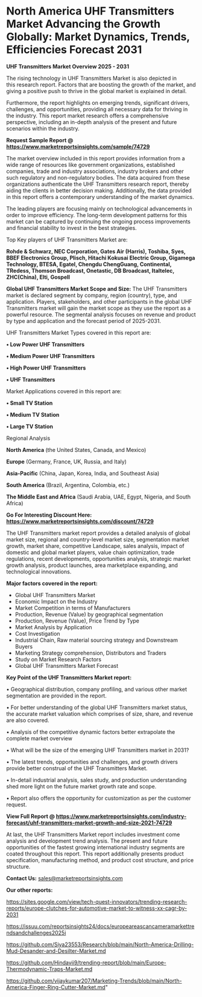 # North America UHF Transmitters Market Advancing the Growth Globally: Market Dynamics, Trends, Efficiencies Forecast 2031

<Strong> UHF Transmitters Market Overview 2025 - 2031</strong>

The rising technology in UHF Transmitters Market is also depicted in this research report. Factors that are boosting the growth of the market, and giving a positive push to thrive in the global market is explained in detail.

Furthermore, the report highlights on emerging trends, significant drivers, challenges, and opportunities, providing all necessary data for thriving in the industry. This report market research offers a comprehensive perspective, including an in-depth analysis of the present and future scenarios within the industry.

<strong>Request Sample Report @ <a href=https://www.marketreportsinsights.com/sample/74729>https://www.marketreportsinsights.com/sample/74729</a></strong>

The market overview included in this report provides information from a wide range of resources like government organizations, established companies, trade and industry associations, industry brokers and other such regulatory and non-regulatory bodies. The data acquired from these organizations authenticate the UHF Transmitters research report, thereby aiding the clients in better decision making. Additionally, the data provided in this report offers a contemporary understanding of the market dynamics.

The leading players are focusing mainly on technological advancements in order to improve efficiency. The long-term development patterns for this market can be captured by continuing the ongoing process improvements and financial stability to invest in the best strategies.

Top Key players of UHF Transmitters Market are:

<strong>Rohde & Schwarz, NEC Corporation, Gates Air (Harris), Toshiba, Syes, BBEF Electronics Group, Plisch, Hitachi Kokusai Electric Group, Gigamega Technology, BTESA, Egatel, Chengdu ChengGuang, Continental, TRedess, Thomson Broadcast, Onetastic, DB Broadcast, Italtelec, ZHC(China), Elti, Gospell</strong>

<strong><b>Global UHF Transmitters Market Scope and Size:</b></strong>
The UHF Transmitters market is declared segment by company, region (country), type, and application. Players, stakeholders, and other participants in the global UHF Transmitters market will gain the market scope as they use the report as a powerful resource. The segmental analysis focuses on revenue and product by type and application and the forecast period of 2025-2031.

UHF Transmitters Market Types covered in this report are:

<strong>• Low Power UHF Transmitters

• Medium Power UHF Transmitters

• High Power UHF Transmitters

• UHF Transmitters</strong>

Market Applications covered in this report are:

<strong>• Small TV Station

• Medium TV Station

• Large TV Station</strong> 

Regional Analysis

<strong>North America</strong> (the United States, Canada, and Mexico)

<strong>Europe</strong> (Germany, France, UK, Russia, and Italy)

<strong>Asia-Pacific</strong> (China, Japan, Korea, India, and Southeast Asia)

<strong>South America</strong> (Brazil, Argentina, Colombia, etc.)

<strong>The Middle East and Africa</strong> (Saudi Arabia, UAE, Egypt, Nigeria, and South Africa)

<strong>Go For Interesting Discount Here: <a href=https://www.marketreportsinsights.com/discount/74729>https://www.marketreportsinsights.com/discount/74729</a></strong>

The UHF Transmitters market report provides a detailed analysis of global market size, regional and country-level market size, segmentation market growth, market share, competitive Landscape, sales analysis, impact of domestic and global market players, value chain optimization, trade regulations, recent developments, opportunities analysis, strategic market growth analysis, product launches, area marketplace expanding, and technological innovations.

<strong><b>Major factors covered in the report:</b></strong>
<ul>
  <li>Global UHF Transmitters Market </li>
  <li>Economic Impact on the Industry</li>
  <li>Market Competition in terms of Manufacturers</li>
  <li>Production, Revenue (Value) by geographical segmentation</li>
  <li>Production, Revenue (Value), Price Trend by Type</li>
  <li>Market Analysis by Application</li>
  <li>Cost Investigation</li>
  <li>Industrial Chain, Raw material sourcing strategy and Downstream Buyers</li>
  <li>Marketing Strategy comprehension, Distributors and Traders</li>
  <li>Study on Market Research Factors</li>
  <li>Global UHF Transmitters Market Forecast</li>
</ul>

<strong><b>Key Point of the UHF Transmitters Market report:</b></strong>

• Geographical distribution, company profiling, and various other market segmentation are provided in the report.

• For better understanding of the global UHF Transmitters market status, the accurate market valuation which comprises of size, share, and revenue are also covered.

• Analysis of the competitive dynamic factors better extrapolate the complete market overview

• What will be the size of the emerging UHF Transmitters market in 2031?

• The latest trends, opportunities and challenges, and growth drivers provide better construal of the UHF Transmitters Market.

• In-detail industrial analysis, sales study, and production understanding shed more light on the future market growth rate and scope.

• Report also offers the opportunity for customization as per the customer request.

<strong><b>View Full Report @ <a href=https://www.marketreportsinsights.com/industry-forecast/uhf-transmitters-market-growth-and-size-2021-74729>https://www.marketreportsinsights.com/industry-forecast/uhf-transmitters-market-growth-and-size-2021-74729</a></b></strong>


At last, the UHF Transmitters Market report includes investment come analysis and development trend analysis. The present and future opportunities of the fastest growing international industry segments are coated throughout this report. This report additionally presents product specification, manufacturing method, and product cost structure, and price structure.

<strong>Contact Us:</strong>
sales@marketreportsinsights.com

<strong>Our other reports:</strong>

<a href=https://sites.google.com/view/tech-quest-innovators/trending-research-reports/europe-clutches-for-automotive-market-to-witness-xx-cagr-by-2031>https://sites.google.com/view/tech-quest-innovators/trending-research-reports/europe-clutches-for-automotive-market-to-witness-xx-cagr-by-2031</a>

<a href=https://issuu.com/reportsinsights24/docs/europeareascancameramarkettrendsandchallenges2025i>https://issuu.com/reportsinsights24/docs/europeareascancameramarkettrendsandchallenges2025i</a>

<a href=https://github.com/Siya23553/Research/blob/main/North-America-Drilling-Mud-Desander-and-Desilter-Market.md>https://github.com/Siya23553/Research/blob/main/North-America-Drilling-Mud-Desander-and-Desilter-Market.md</a>

<a href=https://github.com/Hindavii9/trending-report/blob/main/Europe-Thermodynamic-Traps-Market.md>https://github.com/Hindavii9/trending-report/blob/main/Europe-Thermodynamic-Traps-Market.md</a>

<a href=https://github.com/vijaykumar207/Marketing-Trends/blob/main/North-America-Finger-Ring-Cutter-Market.md>https://github.com/vijaykumar207/Marketing-Trends/blob/main/North-America-Finger-Ring-Cutter-Market.md</a>"

